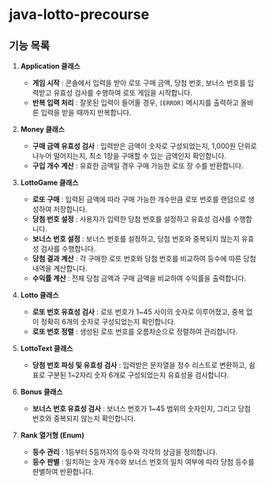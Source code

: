 # java-lotto-precourse

## 기능 목록

1. **Application 클래스**
   - **게임 시작** : 콘솔에서 입력을 받아 로또 구매 금액, 당첨 번호, 보너스 번호를 입력받고 유효성 검사를 수행하여 로또 게임을 시작합니다.
   - **반복 입력 처리** : 잘못된 입력이 들어올 경우, `[ERROR]` 메시지를 출력하고 올바른 입력을 받을 때까지 반복합니다.

2. **Money 클래스**
   - **구매 금액 유효성 검사** : 입력받은 금액이 숫자로 구성되었는지, 1,000원 단위로 나누어 떨어지는지, 최소 1장을 구매할 수 있는 금액인지 확인합니다.
   - **구입 개수 계산** : 유효한 금액일 경우 구매 가능한 로또 장 수를 반환합니다.

3. **LottoGame 클래스**
   - **로또 구매** : 입력된 금액에 따라 구매 가능한 개수만큼 로또 번호를 랜덤으로 생성하여 저장합니다.
   - **당첨 번호 설정** : 사용자가 입력한 당첨 번호를 설정하고 유효성 검사를 수행합니다.
   - **보너스 번호 설정** : 보너스 번호를 설정하고, 당첨 번호와 중복되지 않는지 유효성 검사를 수행합니다.
   - **당첨 결과 계산** : 각 구매한 로또 번호와 당첨 번호를 비교하여 등수에 따른 당첨 내역을 계산합니다.
   - **수익률 계산** : 전체 당첨 금액과 구매 금액을 비교하여 수익률을 출력합니다.

4. **Lotto 클래스**
   - **로또 번호 유효성 검사** : 로또 번호가 1~45 사이의 숫자로 이루어졌고, 중복 없이 정확히 6개의 숫자로 구성되었는지 확인합니다.
   - **로또 번호 정렬** : 생성된 로또 번호를 오름차순으로 정렬하여 관리합니다.

5. **LottoText 클래스**
   - **당첨 번호 파싱 및 유효성 검사** : 입력받은 문자열을 정수 리스트로 변환하고, 쉼표로 구분된 1~2자리 숫자 6개로 구성되었는지 유효성을 검사합니다.

6. **Bonus 클래스**
   - **보너스 번호 유효성 검사** : 보너스 번호가 1~45 범위의 숫자인지, 그리고 당첨 번호와 중복되지 않는지 확인합니다.

7. **Rank 열거형 (Enum)**
   - **등수 관리** : 1등부터 5등까지의 등수와 각각의 상금을 정의합니다.
   - **등수 판별** : 일치하는 숫자 개수와 보너스 번호의 일치 여부에 따라 당첨 등수를 판별하여 반환합니다.
